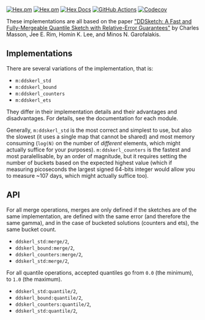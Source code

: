 [![Hex.pm](https://img.shields.io/hexpm/v/ddskerl.svg)](https://hex.pm/packages/ddskerl)
[![Hex.pm](https://img.shields.io/hexpm/dt/ddskerl.svg)](https://hex.pm/packages/ddskerl)
[![Hex Docs](https://img.shields.io/badge/hex-docs-lightgreen.svg)](https://hexdocs.pm/ddskerl/)
[![GitHub Actions](https://github.com/NelsonVides/ddskerl/actions/workflows/main.yml/badge.svg)](https://github.com/NelsonVides/ddskerl/actions/workflows/main.yml)
[![Codecov](https://codecov.io/github/NelsonVides/ddskerl/graph/badge.svg?token=G9HB5UKNIY)](https://codecov.io/github/NelsonVides/ddskerl)

These implementations are all based on the paper
["DDSketch: A Fast and Fully-Mergeable Quantile Sketch with Relative-Error Guarantees"](https://arxiv.org/pdf/1908.10693)
by Charles Masson, Jee E. Rim, Homin K. Lee, and Minos N. Garofalakis.

## Implementations

There are several variations of the implementation, that is:
- `m:ddskerl_std`
- `m:ddskerl_bound`
- `m:ddskerl_counters`
- `m:ddskerl_ets`

They differ in their implementation details and their advantages and disadvantages.
For details, see the documentation for each module.

Generally, `m:ddskerl_std` is the most correct and simplest to use, but also the slowest
(it uses a single map that cannot be shared) and most memory consuming (`log(N)` on the number of
_different_ elements, which might actually suffice for your purposes). `m:ddskerl_counters` is the
fastest and most paralellisable, by an order of magnitude, but it requires setting the number of
buckets based on the expected highest value (which if measuring picoseconds the largest signed
64-bits integer would allow you to measure ~107 days, which might actually suffice too).

## API

For all merge operations, merges are only defined if the sketches are of the same implementation,
are defined with the same error (and therefore the same gamma), and in the case of bucketed
solutions (counters and ets), the same bucket count.
- `ddskerl_std:merge/2`,
- `ddskerl_bound:merge/2`,
- `ddskerl_counters:merge/2`,
- `ddskerl_std:merge/2`,

For all quantile operations, accepted quantiles go from `0.0` (the minimum), to `1.0` (the maximum).
- `ddskerl_std:quantile/2`,
- `ddskerl_bound:quantile/2`,
- `ddskerl_counters:quantile/2`,
- `ddskerl_std:quantile/2`,

